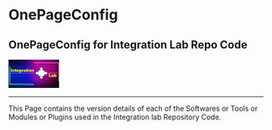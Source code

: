 # OnePageConfig
## __OnePageConfig for Integration Lab Repo Code__


![Ilab](https://github.com/harsha-vardhan-n/My_Sample/blob/main/Ilab.jpg)
________________________________________________________________________________

This Page contains the version details of each of the Softwares or Tools or Modules or Plugins used in the Integration lab Repository Code.
